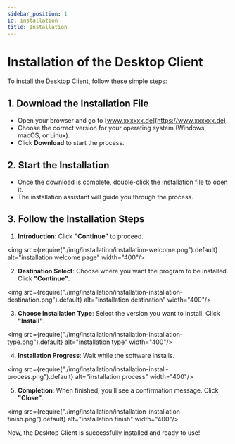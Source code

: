 ```yaml
---
sidebar_position: 1
id: installation
title: Installation
---
```


# Installation of the Desktop Client

To install the Desktop Client, follow these simple steps:

## 1. Download the Installation File
- Open your browser and go to [www.xxxxxx.de](https://www.xxxxxx.de).
- Choose the correct version for your operating system (Windows, macOS, or Linux).
- Click **Download** to start the process.

## 2. Start the Installation
- Once the download is complete, double-click the installation file to open it.
- The installation assistant will guide you through the process.

## 3. Follow the Installation Steps
1. **Introduction**: Click **"Continue"** to proceed.

<img src={require("./img/installation/installation-welcome.png").default} alt="installation welcome page" width="400"/>

2. **Destination Select**: Choose where you want the program to be installed. Click **"Continue"**.

<img src={require("./img/installation/installation-installation-destination.png").default} alt="installation destination" width="400"/>

3. **Choose Installation Type**: Select the version you want to install. Click **"Install"**.

<img src={require("./img/installation/installation-installation-type.png").default} alt="installation type" width="400"/>

4. **Installation Progress**: Wait while the software installs.

<img src={require("./img/installation/installation-install-process.png").default} alt="installation process" width="400"/>

5. **Completion**: When finished, you’ll see a confirmation message. Click **"Close"**.

<img src={require("./img/installation/installation-installation-finish.png").default} alt="installation finish" width="400"/>

Now, the Desktop Client is successfully installed and ready to use! 


